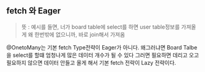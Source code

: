 ## fetch 와 Eager

> 뜻 : 예시를 들면, 너가 board table에 select를 하면 user table정보를 가져올게 왜 한번밖에 없으니까, 바로 join해서 가져옴


@OnetoMany는 기본 fetch Type전략이 Eager가 아니다.
왜그러냐면 Board Talbe을 select를 할떄 엄청나게 많은 데이터 개수가 될 수 있다
그러면 필요하면 데리고 오고 필요하지 않으면 데이터 안들고 올게 해서 기본 fetch 전략이 Lazy 전략이다.
